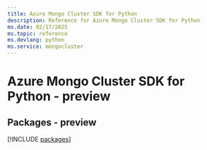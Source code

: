 ```yaml
---
title: Azure Mongo Cluster SDK for Python
description: Reference for Azure Mongo Cluster SDK for Python
ms.date: 02/17/2025
ms.topic: reference
ms.devlang: python
ms.service: mongocluster
---
```

# Azure Mongo Cluster SDK for Python - preview
## Packages - preview
[!INCLUDE [packages](mongo-cluster-index.md)]